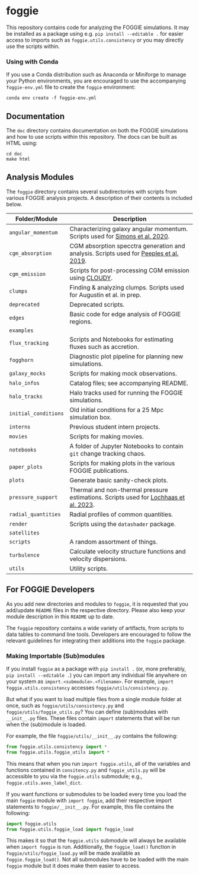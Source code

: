 # foggie

This repository contains code for analyzing the FOGGIE simulations.
It may be installed as a package using e.g. `pip install --editable .` for 
easier access to imports such as `foggie.utils.consistency`
or you may directly use the scripts within.

### Using with Conda

If you use a Conda distribution such as Anaconda or Miniforge to manage your Python environments, you are encouraged to use the accompanying `foggie-env.yml` file to create the `foggie` environment:

```
conda env create -f foggie-env.yml
```

## Documentation

The `doc` directory contains documentation on both the FOGGIE simulations
and how to use scripts within this repository. The docs can be built as HTML using:
```
cd doc
make html
```


## Analysis Modules

The `foggie` directory contains several subdirectories
with scripts from various FOGGIE analysis projects. A description of their contents is included below.

| Folder/Module        | Description |
|----------------------|-------------|
| `angular_momentum`   | Characterizing galaxy angular momentum. Scripts used for [Simons et al. 2020](https://iopscience.iop.org/article/10.3847/1538-4357/abc5b8). |
| `cgm_absorption`     | CGM absorption specctra generation and analysis. Scripts used for [Peeples et al. 2019](https://iopscience.iop.org/article/10.3847/1538-4357/ab0654). |
| `cgm_emission`       | Scripts for post-processing CGM emission using [CLOUDY](https://gitlab.nublado.org/cloudy/cloudy). |
| `clumps`             | Finding & analyzing clumps. Scripts used for Augustin et al. in prep.|
| `deprecated`         | Deprecated scripts. |
| `edges`              | Basic code for edge analysis of FOGGIE regions. |
| `examples`           |  |
| `flux_tracking`      | Scripts and Notebooks for estimating fluxes such as accretion. |
| `fogghorn`           | Diagnostic plot pipeline for planning new simulations. |
| `galaxy_mocks`       | Scripts for making mock observations. |
| `halo_infos`         | Catalog files; see accompanying README. |
| `halo_tracks`        | Halo tracks used for running the FOGGIE simulations. |
| `initial_conditions` | Old initial conditions for a 25 Mpc simulation box. |
| `interns`            | Previous student intern projects. |
| `movies`             | Scripts for making movies. |
| `notebooks`          | A folder of Jupyter Notebooks to contain `git` change tracking chaos. |
| `paper_plots`        | Scripts for making plots in the various FOGGIE publications. |
| `plots`              | Generate basic sanity-check plots. |
| `pressure_support`   | Thermal and non-thermal pressure estimations. Scripts used for [Lochhaas et al. 2023](https://iopscience.iop.org/article/10.3847/1538-4357/acbb06). |
| `radial_quantities`  | Radial profiles of common quantities. |
| `render`             | Scripts using the `datashader` package. |
| `satellites`         |  |
| `scripts`            | A random assortment of things. |
| `turbulence`         | Calculate velocity structure functions and velocity dispersions. |
| `utils`              | Utility scripts. |

## For FOGGIE Developers

As you add new directories and modules to `foggie`, it is requested that you add/update `README` files in the respective directory. Please also keep your module description in this `README` up to date.

The `foggie` repository contains a wide variety of artifacts, from scripts to data tables to command line tools. Developers are encouraged to follow the relevant guidelines for integrating their additions into the `foggie` package.

### Making Importable (Sub)modules

If you install `foggie` as a package with `pip install .` (or, more preferably, `pip install --editable .`) you can import any individual file anywhere on your system as `import.<submodule>.<filename>`. For example, `import foggie.utils.consistency` accesses `foggie/utils/consistency.py`.

But what if you want to load multiple files from a single module folder at once, such as `foggie/utils/consistency.py` and `foggie/utils/foggie_utils.py`? You can define (sub)modules with `__init__.py` files. These files contain `import` statements that will be run when the (sub)module is loaded.

For example, the file `foggie/utils/__init__.py` contains the following:
```python
from foggie.utils.consistency import *
from foggie.utils.foggie_utils import *
```
This means that when you run `import foggie.utils`, all of the variables and functions contained in `consitency.py` and `foggie_utils.py` will be accessible to you via the `foggie.utils` submodule; e.g., `foggie.utils.axes_label_dict`.

If you want functions or submodules to be loaded every time you load the main `foggie` module with `import foggie`, add their respective import statements to `foggie/__init__.py`. For example, this file contains the following:

```python
import foggie.utils
from foggie.utils.foggie_load import foggie_load
```

This makes it so that the `foggie.utils` submodule will always be available when `import foggie` is run. Additionally, the `foggie_load()` function in `foggie/utils/foggie_load.py` will be made available as `foggie.foggie_load()`. Not all submodules have to be loaded with the main `foggie` module but it does make them easier to access.